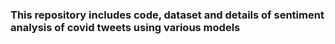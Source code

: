 ### This repository includes code, dataset and details of sentiment analysis of covid tweets using various models
